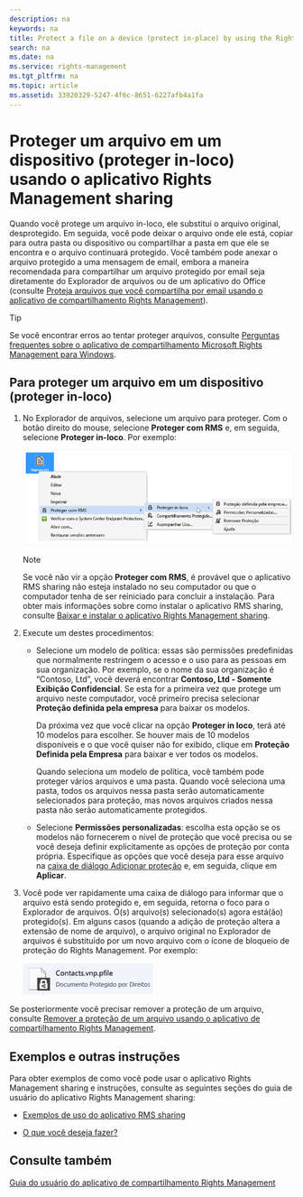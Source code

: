 ```yaml
---
description: na
keywords: na
title: Protect a file on a device (protect in-place) by using the Rights Management sharing application
search: na
ms.date: na
ms.service: rights-management
ms.tgt_pltfrm: na
ms.topic: article
ms.assetid: 33920329-5247-4f6c-8651-6227afb4a1fa
---
```

# Proteger um arquivo em um dispositivo (proteger in-loco) usando o aplicativo Rights Management sharing
Quando você protege um arquivo in-loco, ele substitui o arquivo original, desprotegido. Em seguida, você pode deixar o arquivo onde ele está, copiar para outra pasta ou dispositivo ou compartilhar a pasta em que ele se encontra e o arquivo continuará protegido. Você também pode anexar o arquivo protegido a uma mensagem de email, embora a maneira recomendada para compartilhar um arquivo protegido por email seja diretamente do Explorador de arquivos ou de um aplicativo do Office (consulte [Proteja arquivos que você compartilha por email usando o aplicativo de compartilhamento Rights Management](../Topic/Protect_a_file_that_you_share_by_email_by_using_the_Rights_Management_sharing_application.md)).

> [!TIP]
> Se você encontrar erros ao tentar proteger arquivos, consulte [Perguntas frequentes sobre o aplicativo de compartilhamento Microsoft Rights Management para Windows](http://go.microsoft.com/fwlink/?LinkId=303971).

## Para proteger um arquivo em um dispositivo (proteger in-loco)

1.  No Explorador de arquivos, selecione um arquivo para proteger. Com o botão direito do mouse, selecione **Proteger com RMS** e, em seguida, selecione **Proteger in-loco**. Por exemplo:

    ![](../Image/ADRMS_MSRMSApp_SP_CompanyDefined.png)

    > [!NOTE]
    > Se você não vir a opção **Proteger com RMS**, é provável que o aplicativo RMS sharing não esteja instalado no seu computador ou que o computador tenha de ser reiniciado para concluir a instalação. Para obter mais informações sobre como instalar o aplicativo RMS sharing, consulte [Baixar e instalar o aplicativo Rights Management sharing](../Topic/Download_and_install_the_Rights_Management_sharing_application.md).

2.  Execute um destes procedimentos:

    -   Selecione um modelo de política: essas são permissões predefinidas que normalmente restringem o acesso e o uso para as pessoas em sua organização. Por exemplo, se o nome da sua organização é “Contoso, Ltd”, você deverá encontrar **Contoso, Ltd - Somente Exibição Confidencial**. Se esta for a primeira vez que protege um arquivo neste computador, você primeiro precisa selecionar **Proteção definida pela empresa** para baixar os modelos.

        Da próxima vez que você clicar na opção **Proteger in loco**, terá até 10 modelos para escolher. Se houver mais de 10 modelos disponíveis e o que você quiser não for exibido, clique em **Proteção Definida pela Empresa** para baixar e ver todos os modelos.

        Quando seleciona um modelo de política, você também pode proteger vários arquivos e uma pasta. Quando você seleciona uma pasta, todos os arquivos nessa pasta serão automaticamente selecionados para proteção, mas novos arquivos criados nessa pasta não serão automaticamente protegidos.

    -   Selecione **Permissões personalizadas**: escolha esta opção se os modelos não fornecerem o nível de proteção que você precisa ou se você deseja definir explicitamente as opções de proteção por conta própria. Especifique as opções que você deseja para esse arquivo na [caixa de diálogo Adicionar proteção](http://technet.microsoft.com/library/dn574738.aspx) e, em seguida, clique em **Aplicar**.

3.  Você pode ver rapidamente uma caixa de diálogo para informar que o arquivo está sendo protegido e, em seguida, retorna o foco para o Explorador de arquivos. O(s) arquivo(s) selecionado(s) agora está(ão) protegido(s). Em alguns casos (quando a adição de proteção altera a extensão de nome de arquivo), o arquivo original no Explorador de arquivos é substituído por um novo arquivo com o ícone de bloqueio de proteção do Rights Management. Por exemplo:

    ![](../Image/ADRMS_MSRMSApp_Pfile.png)

Se posteriormente você precisar remover a proteção de um arquivo, consulte [Remover a proteção de um arquivo usando o aplicativo de compartilhamento Rights Management](../Topic/Remove_protection_from_a_file_by_using_the_Rights_Management_sharing_application.md).

## Exemplos e outras instruções
Para obter exemplos de como você pode usar o aplicativo Rights Management sharing e instruções, consulte as seguintes seções do guia de usuário do aplicativo Rights Management sharing:

-   [Exemplos de uso do aplicativo RMS sharing](../Topic/Rights_Management_sharing_application_user_guide.md#BKMK_SharingExamples)

-   [O que você deseja fazer?](../Topic/Rights_Management_sharing_application_user_guide.md#BKMK_SharingInstructions)

## Consulte também
[Guia do usuário do aplicativo de compartilhamento Rights Management](../Topic/Rights_Management_sharing_application_user_guide.md)

